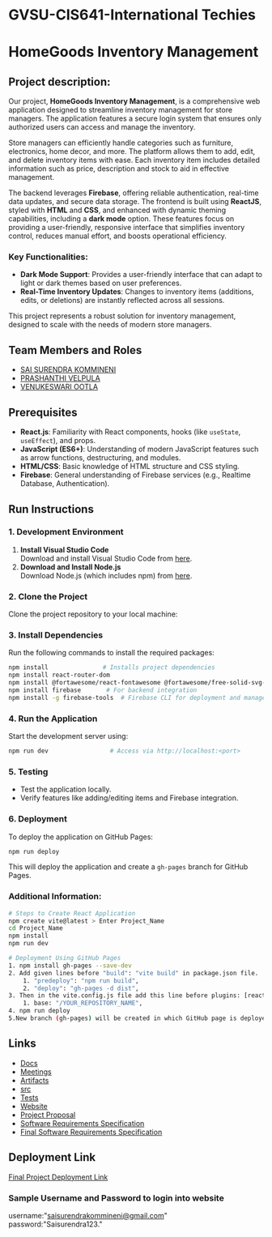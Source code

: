 # GVSU-CIS641-International Techies

# HomeGoods Inventory Management

## Project description:

Our project, **HomeGoods Inventory Management**, is a comprehensive web application designed to streamline inventory management for store managers. The application features a secure login system that ensures only authorized users can access and manage the inventory.

Store managers can efficiently handle categories such as furniture, electronics, home decor, and more. The platform allows them to add, edit, and delete inventory items with ease. Each inventory item includes detailed information such as price, description and stock to aid in effective management.

The backend leverages **Firebase**, offering reliable authentication, real-time data updates, and secure data storage. The frontend is built using **ReactJS**, styled with **HTML** and **CSS**, and enhanced with dynamic theming capabilities, including a **dark mode** option. These features focus on providing a user-friendly, responsive interface that simplifies inventory control, reduces manual effort, and boosts operational efficiency.

### Key Functionalities:

- **Dark Mode Support**: Provides a user-friendly interface that can adapt to light or dark themes based on user preferences.
- **Real-Time Inventory Updates**: Changes to inventory items (additions, edits, or deletions) are instantly reflected across all sessions.

This project represents a robust solution for inventory management, designed to scale with the needs of modern store managers.

## Team Members and Roles

* [SAI SURENDRA KOMMINENI](https://github.com/saisurendrakommineni/CIS641-HW2-KOMMINENI)
* [PRASHANTHI VELPULA](https://github.com/PrashanthiVelpula/CIS641-HW2-Velpula.git)
* [VENUKESWARI OOTLA](https://github.com/Venuootla/CIS-641-HW2-OOTLA)

## Prerequisites
- **React.js**: Familiarity with React components, hooks (like `useState`, `useEffect`), and props.
- **JavaScript (ES6+)**: Understanding of modern JavaScript features such as arrow functions, destructuring, and modules.
- **HTML/CSS**: Basic knowledge of HTML structure and CSS styling.
- **Firebase**: General understanding of Firebase services (e.g., Realtime Database, Authentication).

## Run Instructions
### **1. Development Environment**
1. **Install Visual Studio Code**  
   Download and install Visual Studio Code from [here](https://code.visualstudio.com/).
2. **Download and Install Node.js**  
   Download Node.js (which includes npm) from [here](https://nodejs.org/).

### **2. Clone the Project**
Clone the project repository to your local machine:

### **3. Install Dependencies**
Run the following commands to install the required packages:
```bash
npm install               # Installs project dependencies
npm install react-router-dom
npm install @fortawesome/react-fontawesome @fortawesome/free-solid-svg-icons
npm install firebase       # For backend integration
npm install -g firebase-tools  # Firebase CLI for deployment and management
```
### **4. Run the Application**
Start the development server using:
```bash
npm run dev                 # Access via http://localhost:<port>
```
### **5. Testing**
- Test the application locally.
- Verify features like adding/editing items and Firebase integration.

### **6. Deployment**
To deploy the application on GitHub Pages:
```bash
npm run deploy
```
This will deploy the application and create a `gh-pages` branch for GitHub Pages.


### Additional Information:
```bash
# Steps to Create React Application
npm create vite@latest > Enter Project_Name
cd Project_Name
npm install
npm run dev

# Deployment Using GitHub Pages
1. npm install gh-pages --save-dev
2. Add given lines before "build": "vite build" in package.json file.
	1. "predeploy": "npm run build",
	2. "deploy": "gh-pages -d dist",
3. Then in the vite.config.js file add this line before plugins: [react()]
	1. base: "/YOUR_REPOSITORY_NAME",
4. npm run deploy
5.New branch (gh-pages) will be created in which GitHub page is deployed.
```
## Links
- [Docs](https://github.com/PrashanthiVelpula/GVSU-CIS641-InternationalTechies/tree/main/docs)
- [Meetings](https://github.com/PrashanthiVelpula/GVSU-CIS641-InternationalTechies/tree/main/meetings)
- [Artifacts](https://github.com/PrashanthiVelpula/GVSU-CIS641-InternationalTechies/tree/main/artifacts)
- [src](https://github.com/PrashanthiVelpula/GVSU-CIS641-InternationalTechies/tree/main/src)
- [Tests](https://github.com/PrashanthiVelpula/GVSU-CIS641-InternationalTechies/tree/main/tests)
- [Website](https://github.com/PrashanthiVelpula/GVSU-CIS641-InternationalTechies/tree/main/website)
- [Project Proposal](https://github.com/PrashanthiVelpula/GVSU-CIS641-InternationalTechies/blob/main/docs/proposal-template.md)
- [Software Requirements Specification](https://github.com/PrashanthiVelpula/GVSU-CIS641-InternationalTechies/blob/main/docs/software_requirements_specification.md)
- [Final Software Requirements Specification](https://github.com/PrashanthiVelpula/GVSU-CIS641-InternationalTechies/blob/main/docs/software_requirements_specification_final.md)
## Deployment Link
[Final Project Deployment Link](https://prashanthivelpula.github.io/CIS_641_Final_Project/)
### Sample Username and Password to login into website
username:"saisurendrakommineni@gmail.com"  
password:"Saisurendra123."
